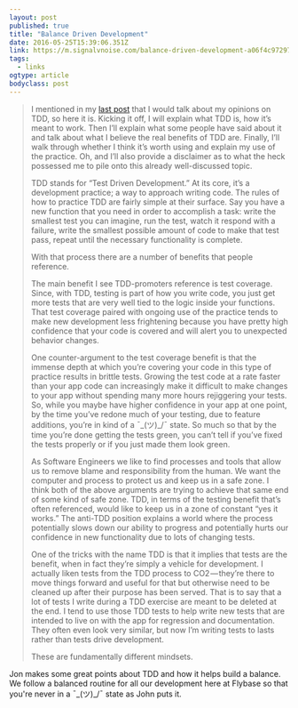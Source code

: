 ```yaml
---
layout: post 
published: true 
title: "Balance Driven Development" 
date: 2016-05-25T15:39:06.351Z 
link: https://m.signalvnoise.com/balance-driven-development-a06f4c972970#.mg45pgmna 
tags:
  - links
ogtype: article 
bodyclass: post 
---
```


> I mentioned in my [last post](https://m.signalvnoise.com/failure-as-progress-2596a1bb067) that I would talk about my opinions on TDD, so here it is. Kicking it off, I will explain what TDD is, how it’s meant to work. Then I’ll explain what some people have said about it and talk about what I believe the real benefits of TDD are. Finally, I’ll walk through whether I think it’s worth using and explain my use of the practice. Oh, and I’ll also provide a disclaimer as to what the heck possessed me to pile onto this already well-discussed topic.
> 
> TDD stands for “Test Driven Development.” At its core, it’s a development practice; a way to approach writing code. The rules of how to practice TDD are fairly simple at their surface. Say you have a new function that you need in order to accomplish a task: write the smallest test you can imagine, run the test, watch it respond with a failure, write the smallest possible amount of code to make that test pass, repeat until the necessary functionality is complete. 
> 
> With that process there are a number of benefits that people reference.
> 
> The main benefit I see TDD-promoters reference is test coverage. Since, with TDD, testing is part of how you write code, you just get more tests that are very well tied to the logic inside your functions. That test coverage paired with ongoing use of the practice tends to make new development less frightening because you have pretty high confidence that your code is covered and will alert you to unexpected behavior changes.
> 
> One counter-argument to the test coverage benefit is that the immense depth at which you’re covering your code in this type of practice results in brittle tests. Growing the test code at a rate faster than your app code can increasingly make it difficult to make changes to your app without spending many more hours rejiggering your tests. So, while you maybe have higher confidence in your app at one point, by the time you’ve redone much of your testing, due to feature additions, you’re in kind of a ¯\_(ツ)_/¯ state. So much so that by the time you’re done getting the tests green, you can’t tell if you’ve fixed the tests properly or if you just made them look green.
> 
> As Software Engineers we like to find processes and tools that allow us to remove blame and responsibility from the human. We want the computer and process to protect us and keep us in a safe zone. I think both of the above arguments are trying to achieve that same end of some kind of safe zone. TDD, in terms of the testing benefit that’s often referenced, would like to keep us in a zone of constant “yes it works.” The anti-TDD position explains a world where the process potentially slows down our ability to progress and potentially hurts our confidence in new functionality due to lots of changing tests.
> 
> One of the tricks with the name TDD is that it implies that tests are the benefit, when in fact they’re simply a vehicle for development. I actually liken tests from the TDD process to CO2 — they’re there to move things forward and useful for that but otherwise need to be cleaned up after their purpose has been served. That is to say that a lot of tests I write during a TDD exercise are meant to be deleted at the end. I tend to use those TDD tests to help write new tests that are intended to live on with the app for regression and documentation. They often even look very similar, but now I’m writing tests to lasts rather than tests drive development. 
> 
> These are fundamentally different mindsets.

Jon makes some great points about TDD and how it helps build a balance. We follow a balanced routine for all our development here at Flybase so that you're never in a ¯\_(ツ)_/¯ state as John puts it.

